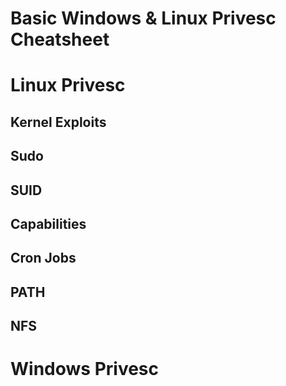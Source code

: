 # Basic Windows & Linux Privesc Cheatsheet

# Linux Privesc

## Kernel Exploits

## Sudo

## SUID

## Capabilities

## Cron Jobs

## PATH

## NFS

# Windows Privesc
